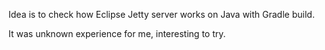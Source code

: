 Idea is to check how Eclipse Jetty server works on Java with Gradle build.

It was unknown experience for me, interesting to try.


